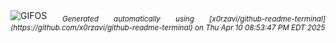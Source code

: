 <div align="justify">
<picture>
    <source media="(prefers-color-scheme: dark)" srcset="https://i.ibb.co/pBPgDd63/output-gif.gif">
    <source media="(prefers-color-scheme: light)" srcset="https://i.ibb.co/pBPgDd63/output-gif.gif">
    <img alt="GIFOS" src="https://i.ibb.co/pBPgDd63/output-gif.gif">
</picture>
<sub><i>Generated automatically using [x0rzavi/github-readme-terminal](https://github.com/x0rzavi/github-readme-terminal) on Thu Apr 10 08:53:47 PM EDT 2025</i></sub>
</div>

<!--  -->